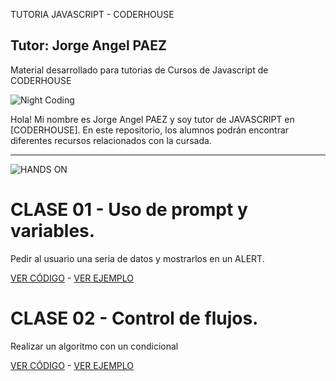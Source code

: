 TUTORIA JAVASCRIPT - CODERHOUSE
## Tutor: Jorge Angel PAEZ
Material desarrollado para tutorias de Cursos de Javascript de CODERHOUSE

![Night Coding](https://tutoriasjs.netlify.app/coding_gif.gif)

Hola! Mi nombre es Jorge Angel PAEZ y soy tutor de JAVASCRIPT en [CODERHOUSE].
En este repositorio, los alumnos podrán encontrar diferentes recursos relacionados con la cursada.

---
![HANDS ON](https://tutoriasjs.netlify.app/HANDSON_HEADER.png)

# CLASE 01 - Uso de prompt y variables.

Pedir al usuario una seria de datos y mostrarlos en un ALERT.

[VER CÓDIGO](https://github.com/GiorgioCode/Tutorias_Javascript/tree/master/HANDS-ON/Clase_01) - [VER EJEMPLO](https://tutoriasjs.netlify.app/HANDS-ON/Clase_01)

# CLASE 02 - Control de flujos.

Realizar un algoritmo con un condicional

[VER CÓDIGO](https://github.com/GiorgioCode/Tutorias_Javascript/tree/master/HANDS-ON/Clase_02) - [VER EJEMPLO](https://tutoriasjs.netlify.app/HANDS-ON/Clase_02)